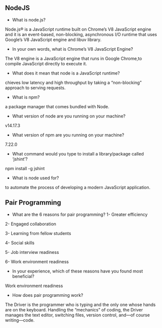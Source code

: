 ## NodeJS

- What is node.js?

Node.js® is a JavaScript runtime built on Chrome’s V8 JavaScript engine and
it is an event-based, non-blocking, asynchronous I/O runtime that uses Google’s V8 JavaScript engine and libuv library.

- In your own words, what is Chrome’s V8 JavaScript Engine?

The V8 engine is a JavaScript engine that runs in Google Chrome,to compile JavaScript directly to execute it.

- What does it mean that node is a JavaScript runtime?

chieves low latency and high throughput by taking a “non-blocking” approach to serving requests.

- What is npm?

a package manager that comes bundled with Node.
 
 
- What version of node are you running on your machine?

v14.17.3


- What version of npm are you running on your machine?

7.22.0

- What command would you type to install a library/package called ‘jshint’?

npm install -g jshint

- What is node used for?

to automate the process of developing a modern JavaScript application.



## Pair Programming

- What are the 6 reasons for pair programming?
 1- Greater efficiency
 
 2- Engaged collaboration
 
 3- Learning from fellow students
 
 4- Social skills
 
 5- Job interview readiness
 
 6- Work environment readiness
 
 
- In your experience, which of these reasons have you found most beneficial?  

Work environment readiness


- How does pair programming work?

The Driver is the programmer who is typing and the only one whose hands are on the keyboard. 
Handling the “mechanics” of coding, the Driver manages the text editor, switching files, version control, and—of course writing—code.
